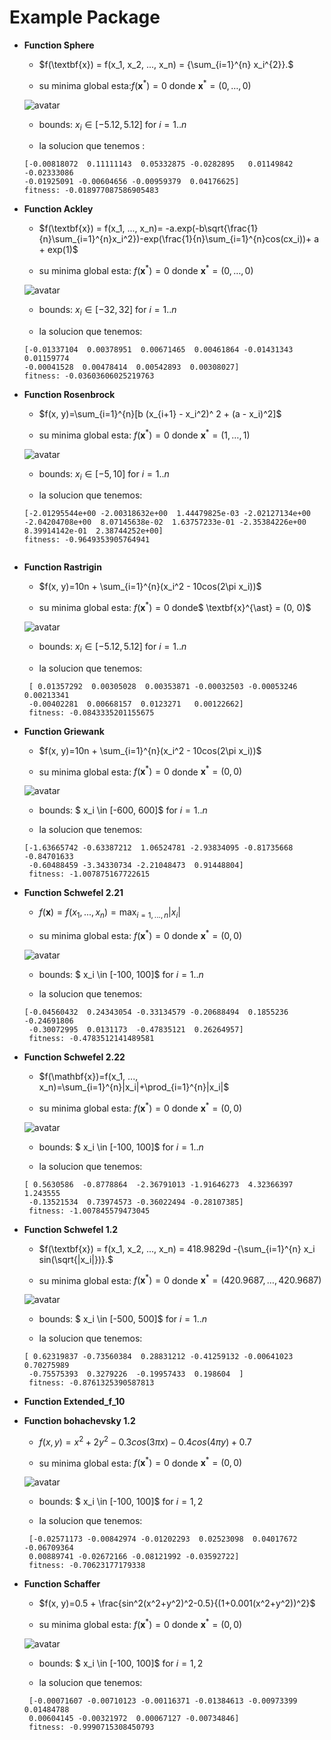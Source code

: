  Example Package
 =====================================




* **Function Sphere**
    - $f(\textbf{x}) = f(x_1, x_2, ..., x_n) = {\sum_{i=1}^{n} x_i^{2}}.$
   
    - su minima global esta:$f(\textbf{x}^{\ast})=0$ donde $\textbf{x}^{\ast} = (0, …, 0)$
    
     ![avatar](http://benchmarkfcns.xyz/benchmarkfcns/plots/spherefcn.png)
     
    - bounds: $x_i \in [-5.12, 5.12]$ for $i = 1..n$
    
    - la solucion que tenemos :
    ```
    [-0.00818072  0.11111143  0.05332875 -0.0282895   0.01149842 -0.02333086
    -0.01925091 -0.00604656 -0.00959379  0.04176625] 
    fitness: -0.018977087586905483
    ```
   
 
 * **Function Ackley**
    - $f(\textbf{x}) = f(x_1, ..., x_n)= -a.exp(-b\sqrt{\frac{1}{n}\sum_{i=1}^{n}x_i^2})-exp(\frac{1}{n}\sum_{i=1}^{n}cos(cx_i))+ a + exp(1)$
    
    - su minima global esta: $f(\textbf{x}^{\ast})=0$ donde $\textbf{x}^{\ast} = (0, …, 0)$
    
     ![avatar](http://benchmarkfcns.xyz/benchmarkfcns/plots/ackleyfcn.png)
     
    - bounds: $x_i \in [-32, 32]$ for $i = 1..n$
    
    - la solucion que tenemos:
    ```
    [-0.01337104  0.00378951  0.00671465  0.00461864 -0.01431343  0.01159774
    -0.00041528  0.00478414  0.00542893  0.00308027] 
    fitness: -0.03603606025219763
    ```
 
* **Function Rosenbrock**
    - $f(x, y)=\sum_{i=1}^{n}[b (x_{i+1} - x_i^2)^ 2 + (a - x_i)^2]$
    
    - su minima global esta: $f(\textbf{x}^{\ast})=0$ donde $\textbf{x}^{\ast} = (1, …, 1)$
    
     ![avatar](http://benchmarkfcns.xyz/benchmarkfcns/plots/rosenbrockfcn.png)
    
    - bounds: $x_i \in [-5, 10]$ for $i = 1..n$
    
    - la solucion que tenemos:
    ```
    [-2.01295544e+00 -2.00318632e+00  1.44479825e-03 -2.02127134e+00
    -2.04204708e+00  8.07145638e-02  1.63757233e-01 -2.35384226e+00
    8.39914142e-01  2.38744252e+00] 
    fitness: -0.9649353905764941
  
  
   ```
  
  
 * **Function Rastrigin**
    - $f(x, y)=10n + \sum_{i=1}^{n}(x_i^2 - 10cos(2\pi x_i))$
    
    - su minima global esta: $f(\textbf{x}^{\ast})=0$ donde$ \textbf{x}^{\ast} = (0, 0)$
    
    ![avatar](http://benchmarkfcns.xyz/benchmarkfcns/plots/rastriginfcn.png)
    
    - bounds: $x_i \in [-5.12, 5.12]$ for $i = 1..n$
    
    - la solucion que tenemos:
    
   ```
    [ 0.01357292  0.00305028  0.00353871 -0.00032503 -0.00053246  0.00213341
    -0.00402281  0.00668157  0.0123271   0.00122662] 
    fitness: -0.0843335201155675

   ```
   
 * **Function Griewank**
    - $f(x, y)=10n + \sum_{i=1}^{n}(x_i^2 - 10cos(2\pi x_i))$
    
    - su minima global esta: $f(\textbf{x}^{\ast})=0$ donde $\textbf{x}^{\ast} = (0, 0)$
    
     ![avatar](http://benchmarkfcns.xyz/benchmarkfcns/plots/griewankfcn.png)
    
    - bounds: $ x_i \in [-600, 600]$ for $i = 1..n$
    
    - la solucion que tenemos:
    
   ```
   [-1.63665742 -0.63387212  1.06524781 -2.93834095 -0.81735668 -0.84701633
    -0.60488459 -3.34330734 -2.21048473  0.91448804] 
    fitness: -1.007875167722615

   ```
   
   
   
 * **Function Schwefel 2.21**
    - $f(\mathbf{x})=f(x_1, ..., x_n)=\max_{i=1,...,n}|x_i|$
    
    - su minima global esta: $f(\textbf{x}^{\ast})=0$ donde $\textbf{x}^{\ast} = (0, 0)$
    
    ![avatar](http://benchmarkfcns.xyz/benchmarkfcns/plots/schwefel221fcn.png)
    
    - bounds: $ x_i \in [-100, 100]$ for $i = 1..n$
    
    - la solucion que tenemos:
    
   ```
   [-0.04560432  0.24343054 -0.33134579 -0.20688494  0.1855236  -0.24691806
    -0.30072995  0.0131173  -0.47835121  0.26264957] 
    fitness: -0.4783512141489581

   ```

 * **Function Schwefel 2.22**
    - $f(\mathbf{x})=f(x_1, ..., x_n)=\sum_{i=1}^{n}|x_i|+\prod_{i=1}^{n}|x_i|$
    
    - su minima global esta: $f(\textbf{x}^{\ast})=0$ donde $\textbf{x}^{\ast} = (0, 0)$
    
    ![avatar](http://benchmarkfcns.xyz/benchmarkfcns/plots/schwefel222fcn.png)
    
    - bounds: $ x_i \in [-100, 100]$ for $i = 1..n$
    
    - la solucion que tenemos:
    
   ```
   [ 0.5630586  -0.8778864  -2.36791013 -1.91646273  4.32366397  1.243555
    -0.13521534  0.73974573 -0.36022494 -0.28107385] 
    fitness: -1.007845579473045

   ```
   
   
 * **Function Schwefel 1.2**
    - $f(\textbf{x}) = f(x_1, x_2, ..., x_n) = 418.9829d -{\sum_{i=1}^{n} x_i sin(\sqrt{|x_i|})}.$
    
    - su minima global esta: $f(\textbf{x}^{\ast})=0$ donde $\textbf{x}^{\ast} = (420.9687, …, 420.9687)$
    
    ![avatar](http://benchmarkfcns.xyz/benchmarkfcns/plots/schwefelfcn.png)
    
    - bounds: $ x_i \in [-500, 500]$ for $i = 1..n$
    
    - la solucion que tenemos:
    
   ```
   [ 0.62319837 -0.73560384  0.28831212 -0.41259132 -0.00641023  0.70275989
    -0.75575393  0.3279226  -0.19957433  0.198604  ] 
    fitness: -0.8761325390587813

   ```
   
  
 * **Function Extended_f_10**
   
   
 * **Function bohachevsky 1.2**
    - $f(x, y) = x^2 + 2y^2 -0.3cos(3\pi x)-0.4cos(4\pi y)+0.7$
    
    - su minima global esta: $f(\textbf{x}^{\ast})=0$ donde $\textbf{x}^{\ast} = (0, 0)$
    
    ![avatar](http://benchmarkfcns.xyz/benchmarkfcns/plots/bohachevskyn1fcn.png)
    
    - bounds: $ x_i \in [-100, 100]$ for $i = 1, 2$
    
    - la solucion que tenemos:
    
   ```
    [-0.02571173 -0.00842974 -0.01202293  0.02523098  0.04017672 -0.06709364
    0.00889741 -0.02672166 -0.08121992 -0.03592722] 
    fitness: -0.70623177179338

   ```
* **Function Schaffer**
    - $f(x, y)=0.5 + \frac{sin^2(x^2+y^2)^2-0.5}{(1+0.001(x^2+y^2))^2}$
    
    - su minima global esta: $f(\textbf{x}^{\ast})=0$ donde $\textbf{x}^{\ast} = (0, 0)$
    
    ![avatar](http://benchmarkfcns.xyz/benchmarkfcns/plots/schaffern1fcn.png)
    
    - bounds: $ x_i \in [-100, 100]$ for $i=1, 2$
    
    - la solucion que tenemos:
    
   ```
    [-0.00071607 -0.00710123 -0.00116371 -0.01384613 -0.00973399  0.01484788
    0.00604145 -0.00321972  0.00067127 -0.00734846] 
    fitness: -0.9990715308450793

   ```

